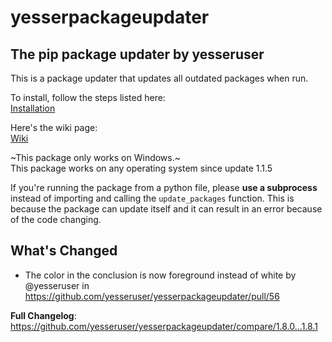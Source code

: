 # yesserpackageupdater
## The pip package updater by yesseruser

This is a package updater that updates all outdated packages when run.  

To install, follow the steps listed here:  
[Installation](https://github.com/yesseruser/YesserPackageUpdater/wiki/Installation)

Here's the wiki page:  
[Wiki](https://github.com/yesseruser/YesserPackageUpdater/wiki)

~This package only works on Windows.~  
This package works on any operating system since update 1.1.5

If you're running the package from a python file, please **use a subprocess** instead of importing and calling the `update_packages` function. This is because the package can update itself and it can result in an error because of the code changing.
## What's Changed
* The color in the conclusion is now foreground instead of white by @yesseruser in https://github.com/yesseruser/yesserpackageupdater/pull/56


**Full Changelog**: https://github.com/yesseruser/yesserpackageupdater/compare/1.8.0...1.8.1
